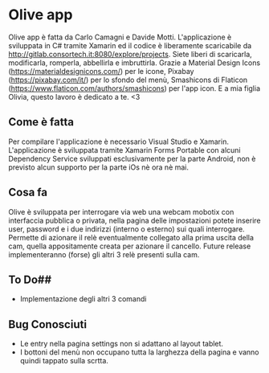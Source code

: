 # Olive app #

Olive app è fatta da Carlo Camagni e Davide Motti.
L'applicazione è sviluppata in C# tramite Xamarin ed il codice è liberamente scaricabile da http://gitlab.consortech.it:8080/explore/projects.
Siete liberi di scaricarla, modificarla, romperla, abbellirla e imbruttirla.
Grazie a Material Design Icons (https://materialdesignicons.com/) per le icone, Pixabay (https://pixabay.com/it/) per lo sfondo del menù, Smashicons di Flaticon (https://www.flaticon.com/authors/smashicons) per l'app icon.
E a mia figlia Olivia, questo lavoro è dedicato a te. <3

## Come è fatta ##

Per compilare l'applicazione è necessario Visual Studio e Xamarin. L'applicazione è sviluppata tramite Xamarin Forms Portable con alcuni Dependency Service sviluppati esclusivamente per la parte Android, non è previsto alcun supporto per la parte iOs nè ora nè mai.


## Cosa fa ##

Olive è sviluppata per interrogare via web una webcam mobotix con interfaccia pubblica o privata, nella pagina delle impostazioni potete inserire user, password e i due indirizzi (interno o esterno) sui quali interrogare. 
Permette di azionare il relè eventualmente collegato alla prima uscita della cam, quella appositamente creata per azionare il cancello.
Future release implementeranno (forse) gli altri 3 relè presenti sulla cam.

## To Do##

- Implementazione degli altri 3 comandi

## Bug Conosciuti ##

- Le entry nella pagina settings non si adattano al layout tablet.
- I bottoni del menù non occupano tutta la larghezza della pagina e vanno quindi tappato sulla scrtta.
